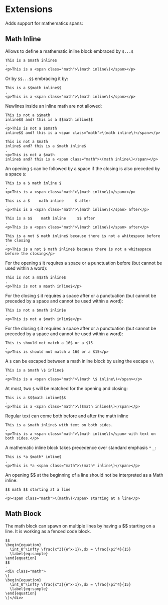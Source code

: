 # Extensions

Adds support for mathematics spans:

## Math Inline
 
Allows to define a mathematic inline block embraced by `$...$`

```````````````````````````````` example
This is a $math inline$
.
<p>This is a <span class="math">\(math inline\)</span></p>
````````````````````````````````

Or by `$$...$$` embracing it by:

```````````````````````````````` example
This is a $$math inline$$
.
<p>This is a <span class="math">\(math inline\)</span></p>
````````````````````````````````

Newlines inside an inline math are not allowed:

```````````````````````````````` example
This is not a $$math 
inline$$ and? this is a $$math inline$$
.
<p>This is not a $$math
inline$$ and? this is a <span class="math">\(math inline\)</span></p>
````````````````````````````````

```````````````````````````````` example
This is not a $math 
inline$ and? this is a $math inline$
.
<p>This is not a $math
inline$ and? this is a <span class="math">\(math inline\)</span></p>
````````````````````````````````
An opening `$` can be followed by a space if the closing is also preceded by a space `$`:

```````````````````````````````` example
This is a $ math inline $
.
<p>This is a <span class="math">\(math inline\)</span></p>
````````````````````````````````

```````````````````````````````` example
This is a $    math inline     $ after
.
<p>This is a <span class="math">\(math inline\)</span> after</p>
````````````````````````````````

```````````````````````````````` example
This is a $$    math inline     $$ after
.
<p>This is a <span class="math">\(math inline\)</span> after</p>
````````````````````````````````

```````````````````````````````` example
This is a not $ math inline$ because there is not a whitespace before the closing
.
<p>This is a not $ math inline$ because there is not a whitespace before the closing</p>
````````````````````````````````

For the opening `$` it requires a space or a punctuation before (but cannot be used within a word):

```````````````````````````````` example
This is not a m$ath inline$
.
<p>This is not a m$ath inline$</p>
````````````````````````````````

For the closing `$` it requires a space after or a punctuation (but cannot be preceded by a space and cannot be used within a word):

```````````````````````````````` example
This is not a $math inlin$e
.
<p>This is not a $math inlin$e</p>
````````````````````````````````

For the closing `$` it requires a space after or a punctuation (but cannot be preceded by a space and cannot be used within a word):

```````````````````````````````` example
This is should not match a 16$ or a $15
.
<p>This is should not match a 16$ or a $15</p>
````````````````````````````````

A `$` can be escaped between a math inline block by using the escape `\\` 

```````````````````````````````` example
This is a $math \$ inline$
.
<p>This is a <span class="math">\(math \$ inline\)</span></p>
````````````````````````````````

At most, two `$` will be matched for the opening and closing:

```````````````````````````````` example
This is a $$$math inline$$$
.
<p>This is a <span class="math">\($math inline$\)</span></p>
````````````````````````````````

Regular text can come both before and after the math inline

```````````````````````````````` example
This is a $math inline$ with text on both sides.
.
<p>This is a <span class="math">\(math inline\)</span> with text on both sides.</p>
````````````````````````````````
A mathematic inline block takes precedence over standard emphasis `*` `_`:

```````````````````````````````` example
This is *a $math* inline$
.
<p>This is *a <span class="math">\(math* inline\)</span></p>
````````````````````````````````
An opening $$ at the beginning of a line should not be interpreted as a Math inline:

```````````````````````````````` example
$$ math $$ starting at a line
.
<p><span class="math">\(math\)</span> starting at a line</p>
````````````````````````````````

## Math Block

The math block can spawn on multiple lines by having a $$ starting on a line.
It is working as a fenced code block.

```````````````````````````````` example
$$
\begin{equation}
  \int_0^\infty \frac{x^3}{e^x-1}\,dx = \frac{\pi^4}{15}
  \label{eq:sample}
\end{equation}
$$
.
<div class="math">
\[
\begin{equation}
  \int_0^\infty \frac{x^3}{e^x-1}\,dx = \frac{\pi^4}{15}
  \label{eq:sample}
\end{equation}
\]</div>
````````````````````````````````
